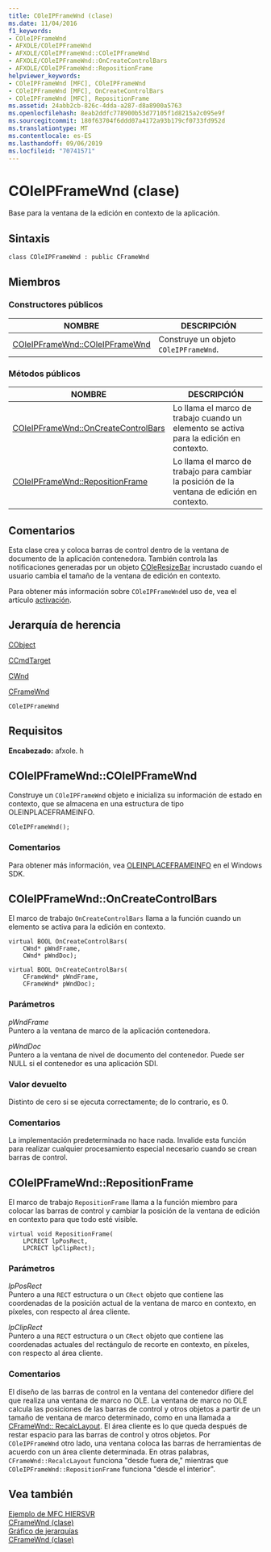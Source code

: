 ```yaml
---
title: COleIPFrameWnd (clase)
ms.date: 11/04/2016
f1_keywords:
- COleIPFrameWnd
- AFXOLE/COleIPFrameWnd
- AFXOLE/COleIPFrameWnd::COleIPFrameWnd
- AFXOLE/COleIPFrameWnd::OnCreateControlBars
- AFXOLE/COleIPFrameWnd::RepositionFrame
helpviewer_keywords:
- COleIPFrameWnd [MFC], COleIPFrameWnd
- COleIPFrameWnd [MFC], OnCreateControlBars
- COleIPFrameWnd [MFC], RepositionFrame
ms.assetid: 24abb2cb-826c-4dda-a287-d8a8900a5763
ms.openlocfilehash: 8eab2ddfc778900b53d77105f1d8215a2c095e9f
ms.sourcegitcommit: 180f63704f6ddd07a4172a93b179cf0733fd952d
ms.translationtype: MT
ms.contentlocale: es-ES
ms.lasthandoff: 09/06/2019
ms.locfileid: "70741571"
---
```

# <a name="coleipframewnd-class"></a>COleIPFrameWnd (clase)

Base para la ventana de la edición en contexto de la aplicación.

## <a name="syntax"></a>Sintaxis

```
class COleIPFrameWnd : public CFrameWnd
```

## <a name="members"></a>Miembros

### <a name="public-constructors"></a>Constructores públicos

|NOMBRE|DESCRIPCIÓN|
|----------|-----------------|
|[COleIPFrameWnd::COleIPFrameWnd](#coleipframewnd)|Construye un objeto `COleIPFrameWnd`.|

### <a name="public-methods"></a>Métodos públicos

|NOMBRE|DESCRIPCIÓN|
|----------|-----------------|
|[COleIPFrameWnd::OnCreateControlBars](#oncreatecontrolbars)|Lo llama el marco de trabajo cuando un elemento se activa para la edición en contexto.|
|[COleIPFrameWnd::RepositionFrame](#repositionframe)|Lo llama el marco de trabajo para cambiar la posición de la ventana de edición en contexto.|

## <a name="remarks"></a>Comentarios

Esta clase crea y coloca barras de control dentro de la ventana de documento de la aplicación contenedora. También controla las notificaciones generadas por un objeto [COleResizeBar](../../mfc/reference/coleresizebar-class.md) incrustado cuando el usuario cambia el tamaño de la ventana de edición en contexto.

Para obtener más información sobre `COleIPFrameWnd`el uso de, vea el artículo [activación](../../mfc/activation-cpp.md).

## <a name="inheritance-hierarchy"></a>Jerarquía de herencia

[CObject](../../mfc/reference/cobject-class.md)

[CCmdTarget](../../mfc/reference/ccmdtarget-class.md)

[CWnd](../../mfc/reference/cwnd-class.md)

[CFrameWnd](../../mfc/reference/cframewnd-class.md)

`COleIPFrameWnd`

## <a name="requirements"></a>Requisitos

**Encabezado:** afxole. h

##  <a name="coleipframewnd"></a>  COleIPFrameWnd::COleIPFrameWnd

Construye un `COleIPFrameWnd` objeto e inicializa su información de estado en contexto, que se almacena en una estructura de tipo OLEINPLACEFRAMEINFO.

```
COleIPFrameWnd();
```

### <a name="remarks"></a>Comentarios

Para obtener más información, vea [OLEINPLACEFRAMEINFO](/windows/win32/api/oleidl/ns-oleidl-oleinplaceframeinfo) en el Windows SDK.

##  <a name="oncreatecontrolbars"></a>  COleIPFrameWnd::OnCreateControlBars

El marco de trabajo `OnCreateControlBars` llama a la función cuando un elemento se activa para la edición en contexto.

```
virtual BOOL OnCreateControlBars(
    CWnd* pWndFrame,
    CWnd* pWndDoc);

virtual BOOL OnCreateControlBars(
    CFrameWnd* pWndFrame,
    CFrameWnd* pWndDoc);
```

### <a name="parameters"></a>Parámetros

*pWndFrame*<br/>
Puntero a la ventana de marco de la aplicación contenedora.

*pWndDoc*<br/>
Puntero a la ventana de nivel de documento del contenedor. Puede ser NULL si el contenedor es una aplicación SDI.

### <a name="return-value"></a>Valor devuelto

Distinto de cero si se ejecuta correctamente; de lo contrario, es 0.

### <a name="remarks"></a>Comentarios

La implementación predeterminada no hace nada. Invalide esta función para realizar cualquier procesamiento especial necesario cuando se crean barras de control.

##  <a name="repositionframe"></a>  COleIPFrameWnd::RepositionFrame

El marco de trabajo `RepositionFrame` llama a la función miembro para colocar las barras de control y cambiar la posición de la ventana de edición en contexto para que todo esté visible.

```
virtual void RepositionFrame(
    LPCRECT lpPosRect,
    LPCRECT lpClipRect);
```

### <a name="parameters"></a>Parámetros

*lpPosRect*<br/>
Puntero a una `RECT` estructura o un `CRect` objeto que contiene las coordenadas de la posición actual de la ventana de marco en contexto, en píxeles, con respecto al área cliente.

*lpClipRect*<br/>
Puntero a una `RECT` estructura o un `CRect` objeto que contiene las coordenadas actuales del rectángulo de recorte en contexto, en píxeles, con respecto al área cliente.

### <a name="remarks"></a>Comentarios

El diseño de las barras de control en la ventana del contenedor difiere del que realiza una ventana de marco no OLE. La ventana de marco no OLE calcula las posiciones de las barras de control y otros objetos a partir de un tamaño de ventana de marco determinado, como en una llamada a [CFrameWnd:: RecalcLayout](../../mfc/reference/cframewnd-class.md#recalclayout). El área cliente es lo que queda después de restar espacio para las barras de control y otros objetos. Por `COleIPFrameWnd` otro lado, una ventana coloca las barras de herramientas de acuerdo con un área cliente determinada. En otras palabras, `CFrameWnd::RecalcLayout` funciona "desde fuera de," mientras que `COleIPFrameWnd::RepositionFrame` funciona "desde el interior".

## <a name="see-also"></a>Vea también

[Ejemplo de MFC HIERSVR](../../overview/visual-cpp-samples.md)<br/>
[CFrameWnd (clase)](../../mfc/reference/cframewnd-class.md)<br/>
[Gráfico de jerarquías](../../mfc/hierarchy-chart.md)<br/>
[CFrameWnd (clase)](../../mfc/reference/cframewnd-class.md)
